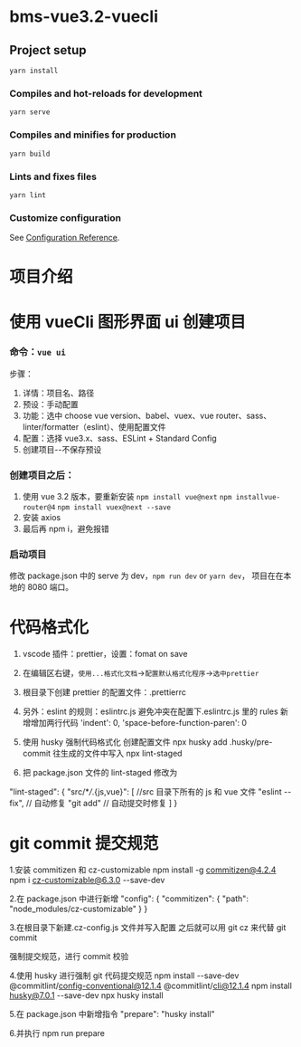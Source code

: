 # bms-vue3.2-vuecli

## Project setup

```
yarn install
```

### Compiles and hot-reloads for development

```
yarn serve
```

### Compiles and minifies for production

```
yarn build
```

### Lints and fixes files

```
yarn lint
```

### Customize configuration

See [Configuration Reference](https://cli.vuejs.org/config/).

# 项目介绍

# 使用 vueCli 图形界面 ui 创建项目

### 命令：`vue ui`

步骤：

1. 详情：项目名、路径
2. 预设：手动配置
3. 功能：选中 choose vue version、babel、vuex、vue router、sass、linter/formatter（eslint）、使用配置文件
4. 配置：选择 vue3.x、sass、ESLint + Standard Config
5. 创建项目--不保存预设

### 创建项目之后：

1. 使用 vue 3.2 版本，要重新安装 `npm install vue@next` `npm installvue-router@4` `npm install vuex@next --save`
2. 安装 axios
3. 最后再 npm i，避免报错

### 启动项目

修改 package.json 中的 serve 为 dev，`npm run dev` or `yarn dev`，
项目在在本地的 8080 端口。

# 代码格式化

1. vscode 插件：prettier，设置：fomat on save
2. 在编辑区右键，`使用...格式化文档`->`配置默认格式化程序`->`选中prettier`
3. 根目录下创建 prettier 的配置文件：.prettierrc

4. 另外：eslint 的规则：eslintrc.js
   避免冲突在配置下.eslintrc.js 里的 rules 新增增加两行代码
   'indent': 0,
   'space-before-function-paren': 0

5. 使用 husky 强制代码格式化 创建配置文件
   npx husky add .husky/pre-commit
   往生成的文件中写入
   npx lint-staged

6. 把 package.json 文件的 lint-staged 修改为

"lint-staged": {
"src/\*_/_.{js,vue}": [ //src 目录下所有的 js 和 vue 文件
"eslint --fix", // 自动修复
"git add" // 自动提交时修复
]
}

# git commit 提交规范

1.安装 commitizen 和 cz-customizable
npm install -g commitizen@4.2.4
npm i cz-customizable@6.3.0 --save-dev

2.在 package.json 中进行新增
"config": {
"commitizen": {
"path": "node_modules/cz-customizable"
}
}

3.在根目录下新建.cz-config.js 文件并写入配置 之后就可以用 git cz 来代替 git commit

强制提交规范，进行 commit 校验

4.使用 husky 进行强制 git 代码提交规范
npm install --save-dev @commitlint/config-conventional@12.1.4 @commitlint/cli@12.1.4
npm install husky@7.0.1 --save-dev
npx husky install

5.在 package.json 中新增指令
"prepare": "husky install"

6.并执行
npm run prepare
